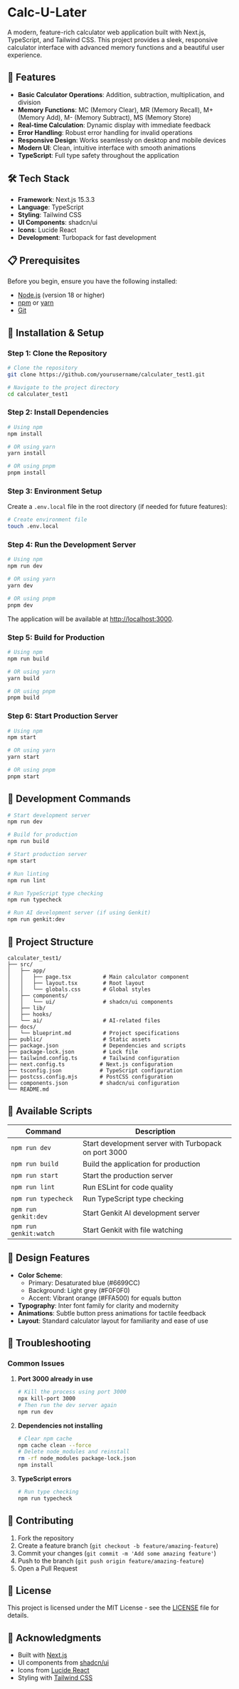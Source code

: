 # Calc-U-Later

A modern, feature-rich calculator web application built with Next.js, TypeScript, and Tailwind CSS. This project provides a sleek, responsive calculator interface with advanced memory functions and a beautiful user experience.

## 🚀 Features

- **Basic Calculator Operations**: Addition, subtraction, multiplication, and division
- **Memory Functions**: MC (Memory Clear), MR (Memory Recall), M+ (Memory Add), M- (Memory Subtract), MS (Memory Store)
- **Real-time Calculation**: Dynamic display with immediate feedback
- **Error Handling**: Robust error handling for invalid operations
- **Responsive Design**: Works seamlessly on desktop and mobile devices
- **Modern UI**: Clean, intuitive interface with smooth animations
- **TypeScript**: Full type safety throughout the application

## 🛠️ Tech Stack

- **Framework**: Next.js 15.3.3
- **Language**: TypeScript
- **Styling**: Tailwind CSS
- **UI Components**: shadcn/ui
- **Icons**: Lucide React
- **Development**: Turbopack for fast development

## 📋 Prerequisites

Before you begin, ensure you have the following installed:
- [Node.js](https://nodejs.org/) (version 18 or higher)
- [npm](https://www.npmjs.com/) or [yarn](https://yarnpkg.com/)
- [Git](https://git-scm.com/)

## 🚀 Installation & Setup

### Step 1: Clone the Repository

```bash
# Clone the repository
git clone https://github.com/yourusername/calculater_test1.git

# Navigate to the project directory
cd calculater_test1
```

### Step 2: Install Dependencies

```bash
# Using npm
npm install

# OR using yarn
yarn install

# OR using pnpm
pnpm install
```

### Step 3: Environment Setup

Create a `.env.local` file in the root directory (if needed for future features):

```bash
# Create environment file
touch .env.local
```

### Step 4: Run the Development Server

```bash
# Using npm
npm run dev

# OR using yarn
yarn dev

# OR using pnpm
pnpm dev
```

The application will be available at [http://localhost:3000](http://localhost:3000).

### Step 5: Build for Production

```bash
# Using npm
npm run build

# OR using yarn
yarn build

# OR using pnpm
pnpm build
```

### Step 6: Start Production Server

```bash
# Using npm
npm start

# OR using yarn
yarn start

# OR using pnpm
pnpm start
```



## 🔧 Development Commands

```bash
# Start development server
npm run dev

# Build for production
npm run build

# Start production server
npm start

# Run linting
npm run lint

# Run TypeScript type checking
npm run typecheck

# Run AI development server (if using Genkit)
npm run genkit:dev
```

## 📁 Project Structure

```
calculater_test1/
├── src/
│   ├── app/
│   │   ├── page.tsx          # Main calculator component
│   │   ├── layout.tsx        # Root layout
│   │   └── globals.css       # Global styles
│   ├── components/
│   │   └── ui/               # shadcn/ui components
│   ├── lib/
│   ├── hooks/
│   └── ai/                   # AI-related files
├── docs/
│   └── blueprint.md          # Project specifications
├── public/                   # Static assets
├── package.json              # Dependencies and scripts
├── package-lock.json         # Lock file
├── tailwind.config.ts        # Tailwind configuration
├── next.config.ts           # Next.js configuration
├── tsconfig.json            # TypeScript configuration
├── postcss.config.mjs       # PostCSS configuration
├── components.json          # shadcn/ui configuration
└── README.md
```

## 🎯 Available Scripts

| Command | Description |
|---------|-------------|
| `npm run dev` | Start development server with Turbopack on port 3000 |
| `npm run build` | Build the application for production |
| `npm run start` | Start the production server |
| `npm run lint` | Run ESLint for code quality |
| `npm run typecheck` | Run TypeScript type checking |
| `npm run genkit:dev` | Start Genkit AI development server |
| `npm run genkit:watch` | Start Genkit with file watching |

## 🎨 Design Features

- **Color Scheme**: 
  - Primary: Desaturated blue (#6699CC)
  - Background: Light grey (#F0F0F0)
  - Accent: Vibrant orange (#FFA500) for equals button
- **Typography**: Inter font family for clarity and modernity
- **Animations**: Subtle button press animations for tactile feedback
- **Layout**: Standard calculator layout for familiarity and ease of use

## 🐛 Troubleshooting

### Common Issues

1. **Port 3000 already in use**
   ```bash
   # Kill the process using port 3000
   npx kill-port 3000
   # Then run the dev server again
   npm run dev
   ```

2. **Dependencies not installing**
   ```bash
   # Clear npm cache
   npm cache clean --force
   # Delete node_modules and reinstall
   rm -rf node_modules package-lock.json
   npm install
   ```

3. **TypeScript errors**
   ```bash
   # Run type checking
   npm run typecheck
   ```

## 🤝 Contributing

1. Fork the repository
2. Create a feature branch (`git checkout -b feature/amazing-feature`)
3. Commit your changes (`git commit -m 'Add some amazing feature'`)
4. Push to the branch (`git push origin feature/amazing-feature`)
5. Open a Pull Request

## 📝 License

This project is licensed under the MIT License - see the [LICENSE](LICENSE) file for details.

## 🙏 Acknowledgments

- Built with [Next.js](https://nextjs.org/)
- UI components from [shadcn/ui](https://ui.shadcn.com/)
- Icons from [Lucide React](https://lucide.dev/)
- Styling with [Tailwind CSS](https://tailwindcss.com/)


